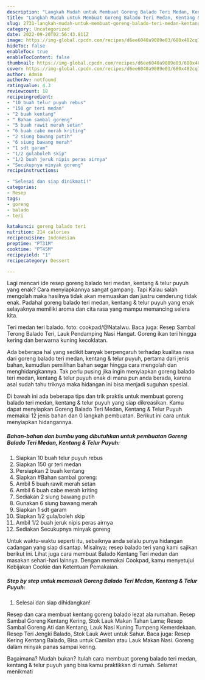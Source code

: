 ```yaml
---
description: "Langkah Mudah untuk Membuat Goreng Balado Teri Medan, Kentang &amp;amp; Telur Puyuh yang Lezat Sekali"
title: "Langkah Mudah untuk Membuat Goreng Balado Teri Medan, Kentang &amp;amp; Telur Puyuh yang Lezat Sekali"
slug: 2731-langkah-mudah-untuk-membuat-goreng-balado-teri-medan-kentang-and-amp-telur-puyuh-yang-lezat-sekali
category: Uncategorized
date: 2022-09-20T02:56:43.811Z
image: https://img-global.cpcdn.com/recipes/d6ee6040a9089e03/680x482cq70/goreng-balado-teri-medan-kentang-telur-puyuh-foto-resep-utama.jpg
hideToc: false
enableToc: true
enableTocContent: false
thumbnail: https://img-global.cpcdn.com/recipes/d6ee6040a9089e03/680x482cq70/goreng-balado-teri-medan-kentang-telur-puyuh-foto-resep-utama.jpg
cover: https://img-global.cpcdn.com/recipes/d6ee6040a9089e03/680x482cq70/goreng-balado-teri-medan-kentang-telur-puyuh-foto-resep-utama.jpg
author: Admin
authorAv: notfound
ratingvalue: 4.3
reviewcount: 18
recipeingredient:
- "10 buah telur puyuh rebus"
- "150 gr teri medan"
- "2 buah kentang"
- " Bahan sambal goreng"
- "5 buah rawit merah setan"
- "6 buah cabe merah kriting"
- "2 siung bawang putih"
- "6 siung bawang merah"
- "1 sdt garam"
- "1/2 gulaboleh skip"
- "1/2 buah jeruk nipis peras airnya"
- "Secukupnya minyak goreng"
recipeinstructions:

- "Selesai dan siap dinikmati!"
categories:
- Resep
tags:
- goreng
- balado
- teri

katakunci: goreng balado teri 
nutrition: 214 calories
recipecuisine: Indonesian
preptime: "PT31M"
cooktime: "PT45M"
recipeyield: "1"
recipecategory: Dessert

---
```



Lagi mencari ide resep goreng balado teri medan, kentang &amp; telur puyuh yang enak? Cara menyiapkannya sangat gampang. Tapi Kalau salah mengolah maka hasilnya tidak akan memuaskan dan justru cenderung tidak enak. Padahal goreng balado teri medan, kentang &amp; telur puyuh yang enak selayaknya memiliki aroma dan cita rasa yang mampu memancing selera kita.


Teri medan teri balado. foto: cookpad/@Natalwu. Baca juga: Resep Sambal Terong Balado Teri, Lauk Pendamping Nasi Hangat. Goreng ikan teri hingga kering dan berwarna kuning kecoklatan.

Ada beberapa hal yang sedikit banyak berpengaruh terhadap kualitas rasa dari goreng balado teri medan, kentang &amp; telur puyuh, pertama dari jenis bahan, kemudian pemilihan bahan segar hingga cara mengolah dan menghidangkannya. Tak perlu pusing jika ingin menyiapkan goreng balado teri medan, kentang &amp; telur puyuh enak di mana pun anda berada, karena asal sudah tahu triknya maka hidangan ini bisa menjadi suguhan spesial.


Di bawah ini ada beberapa tips dan trik praktis untuk membuat goreng balado teri medan, kentang &amp; telur puyuh yang siap dikreasikan. Kamu dapat menyiapkan Goreng Balado Teri Medan, Kentang &amp; Telur Puyuh memakai 12 jenis bahan dan 0 langkah pembuatan. Berikut ini cara untuk menyiapkan hidangannya.

<!--inarticleads1-->

##### Bahan-bahan dan bumbu yang dibutuhkan untuk pembuatan Goreng Balado Teri Medan, Kentang &amp; Telur Puyuh:

1. Siapkan 10 buah telur puyuh rebus
1. Siapkan 150 gr teri medan
1. Persiapkan 2 buah kentang
1. Siapkan  #Bahan sambal goreng:
1. Ambil 5 buah rawit merah setan
1. Ambil 6 buah cabe merah kriting
1. Sediakan 2 siung bawang putih
1. Gunakan 6 siung bawang merah
1. Siapkan 1 sdt garam
1. Siapkan 1/2 gula/boleh skip
1. Ambil 1/2 buah jeruk nipis peras airnya
1. Sediakan Secukupnya minyak goreng


Untuk waktu-waktu seperti itu, sebaiknya anda selalu punya hidangan cadangan yang siap disantap. Misalnya; resep balado teri yang kami sajikan berikut ini. Lihat juga cara membuat Balado Kentang Teri medan dan masakan sehari-hari lainnya. Dengan memakai Cookpad, kamu menyetujui Kebijakan Cookie dan Ketentuan Pemakaian. 

<!--inarticleads2-->

##### Step by step untuk memasak Goreng Balado Teri Medan, Kentang &amp; Telur Puyuh:


1. Selesai dan siap dihidangkan!

Resep dan cara membuat kentang goreng balado lezat ala rumahan. Resep Sambal Goreng Kentang Kering, Stok Lauk Makan Tahan Lama; Resep Sambal Goreng Ati dan Kentang, Lauk Nasi Kuning Tumpeng Kemerdekaan. Resep Teri Jengki Balado, Stok Lauk Awet untuk Sahur. Baca juga: Resep Kering Kentang Balado, Bisa untuk Camilan atau Lauk Makan Nasi. Goreng dalam minyak panas sampai kering. 

Bagaimana? Mudah bukan? Itulah cara membuat goreng balado teri medan, kentang &amp; telur puyuh yang bisa kamu praktikkan di rumah. Selamat menikmati
